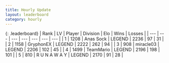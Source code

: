 ```yaml
---
title: Hourly Update
layout: leaderboard
category: hourly
---
```


{: .leaderboard}
| Rank | LV | Player | Division | Elo | Wins | Losses |
| --- | --- | --- | --- | --- | --- | --- |
| <span data-change="0">1</span> | 1208 | <span title="ID: 203132">Anas Sock</span> | LEGEND | <span data-change="0">2236</span> | <span data-change="0">97</span> | <span data-change="0">31</span> |
| <span data-change="1">2</span> | 1158 | <span title="ID: 315148">GryphonEX</span> | LEGEND | <span data-change="5">2222</span> | <span data-change="3">262</span> | <span data-change="1">94</span> |
| <span data-change="1">3</span> | 908 | <span title="ID: 416373">miracle03</span> | LEGEND | <span data-change="7">2206</span> | <span data-change="1">102</span> | <span data-change="0">45</span> |
| <span data-change="-2">4</span> | 1499 | <span title="ID: 164871">TeamMario</span> | LEGEND | <span data-change="-22">2196</span> | <span data-change="4">198</span> | <span data-change="4">101</span> |
| <span data-change="0">5</span> | 810 | <span title="ID: 66144">R U N A W A Y</span> | LEGEND | <span data-change="0">2170</span> | <span data-change="0">91</span> | <span data-change="0">28</span> |